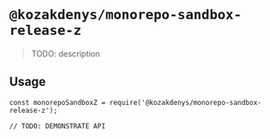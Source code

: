 # `@kozakdenys/monorepo-sandbox-release-z`

> TODO: description

## Usage

```
const monorepoSandboxZ = require('@kozakdenys/monorepo-sandbox-release-z');

// TODO: DEMONSTRATE API
```
